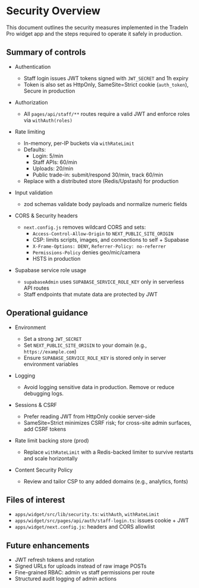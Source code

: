 # Security Overview

This document outlines the security measures implemented in the TradeIn Pro widget app and the steps required to operate it safely in production.

## Summary of controls

- Authentication
  - Staff login issues JWT tokens signed with `JWT_SECRET` and 1h expiry
  - Token is also set as HttpOnly, SameSite=Strict cookie (`auth_token`), Secure in production

- Authorization
  - All `pages/api/staff/**` routes require a valid JWT and enforce roles via `withAuth(roles)`

- Rate limiting
  - In-memory, per-IP buckets via `withRateLimit`
  - Defaults:
    - Login: 5/min
    - Staff APIs: 60/min
    - Uploads: 20/min
    - Public trade-in: submit/respond 30/min, track 60/min
  - Replace with a distributed store (Redis/Upstash) for production

- Input validation
  - zod schemas validate body payloads and normalize numeric fields

- CORS & Security headers
  - `next.config.js` removes wildcard CORS and sets:
    - `Access-Control-Allow-Origin` to `NEXT_PUBLIC_SITE_ORIGIN`
    - CSP: limits scripts, images, and connections to self + Supabase
    - `X-Frame-Options: DENY`, `Referrer-Policy: no-referrer`
    - `Permissions-Policy` denies geo/mic/camera
    - HSTS in production

- Supabase service role usage
  - `supabaseAdmin` uses `SUPABASE_SERVICE_ROLE_KEY` only in serverless API routes
  - Staff endpoints that mutate data are protected by JWT

## Operational guidance

- Environment
  - Set a strong `JWT_SECRET`
  - Set `NEXT_PUBLIC_SITE_ORIGIN` to your domain (e.g., `https://example.com`)
  - Ensure `SUPABASE_SERVICE_ROLE_KEY` is stored only in server environment variables

- Logging
  - Avoid logging sensitive data in production. Remove or reduce debugging logs.

- Sessions & CSRF
  - Prefer reading JWT from HttpOnly cookie server-side
  - SameSite=Strict minimizes CSRF risk; for cross-site admin surfaces, add CSRF tokens

- Rate limit backing store (prod)
  - Replace `withRateLimit` with a Redis-backed limiter to survive restarts and scale horizontally

- Content Security Policy
  - Review and tailor CSP to any added domains (e.g., analytics, fonts)

## Files of interest

- `apps/widget/src/lib/security.ts`: `withAuth`, `withRateLimit`
- `apps/widget/src/pages/api/auth/staff-login.ts`: issues cookie + JWT
- `apps/widget/next.config.js`: headers and CORS allowlist

## Future enhancements

- JWT refresh tokens and rotation
- Signed URLs for uploads instead of raw image POSTs
- Fine-grained RBAC: admin vs staff permissions per route
- Structured audit logging of admin actions


